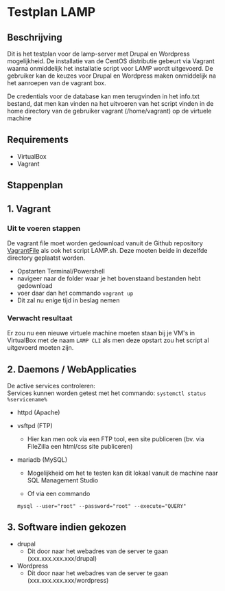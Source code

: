 # Testplan LAMP

Beschrijving
---
Dit is het testplan voor de lamp-server met Drupal en Wordpress mogelijkheid. De installatie van de CentOS distributie gebeurt via Vagrant waarna onmiddelijk het installatie script voor LAMP wordt uitgevoerd. De gebruiker kan de keuzes voor Drupal en Wordpress maken onmiddelijk na het aanroepen van de vagrant box. 

De credentials voor de database kan men terugvinden in het info.txt bestand, dat men kan vinden na het uitvoeren van het script vinden in de home directory van de gebruiker vagrant (/home/vagrant) op de virtuele machine

Requirements
---
- VirtualBox
- Vagrant

Stappenplan
---
## 1. Vagrant 

### Uit te voeren stappen
De vagrant file moet worden gedownload vanuit de Github repository  [VagrantFile](https://github.com/HoGentTIN/p2ops-g11/blob/master/opdracht02/Scripts/WISA/Vagrantfile "VagrantFile") als ook het script LAMP.sh.
Deze moeten beide in dezelfde directory geplaatst worden. 

- Opstarten Terminal/Powershell
- navigeer naar de folder waar je het bovenstaand bestanden hebt gedownload
- voer daar dan het commando `vagrant up`
-  Dit zal nu enige tijd in beslag nemen

### Verwacht resultaat
Er zou nu een nieuwe virtuele machine moeten staan bij je VM's in VirtualBox met de naam `LAMP CLI` als men deze opstart zou het script al uitgevoerd moeten zijn.  

## 2. Daemons / WebApplicaties

De active services controleren:  
Services kunnen worden getest met het commando: ```systemctl status %servicename%```
- httpd (Apache)  
- vsftpd (FTP)  
	* Hier kan men ook via een FTP tool, een site publiceren (bv. via FileZilla een html/css site publiceren)
- mariadb (MySQL)  
	* Mogelijkheid om het te testen kan dit lokaal vanuit de machine naar SQL Management Studio  
	
	* Of via een commando  

	```mysql --user="root" --password="root" --execute="QUERY"```

## 3. Software indien gekozen
- drupal 
	- Dit door naar het webadres van de server te gaan (xxx.xxx.xxx.xxx/drupal)
- Wordpress 
	- Dit door naar het webadres van de server te gaan (xxx.xxx.xxx.xxx/wordpress)
